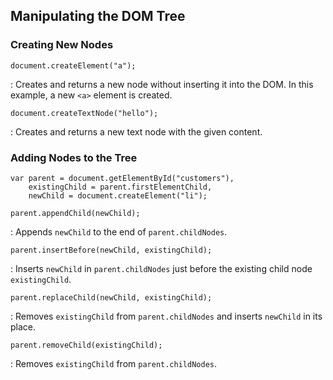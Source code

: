 ## Manipulating the DOM Tree

### Creating New Nodes

`document.createElement("a");`

  : Creates and returns a new node without inserting it into the DOM.
    In this example, a new `<a>` element is created.

`document.createTextNode("hello");`

  : Creates and returns a new text node with the given content.

### Adding Nodes to the Tree

~~~ {.javascript}
var parent = document.getElementById("customers"),
    existingChild = parent.firstElementChild,
    newChild = document.createElement("li");
~~~

`parent.appendChild(newChild);`

  : Appends `newChild` to the end of `parent.childNodes`.

`parent.insertBefore(newChild, existingChild);`

  : Inserts `newChild` in `parent.childNodes` just before the existing
    child node `existingChild`.

`parent.replaceChild(newChild, existingChild);`

  : Removes `existingChild` from `parent.childNodes` and inserts
    `newChild` in its place.

`parent.removeChild(existingChild);`

  : Removes `existingChild` from `parent.childNodes`.
